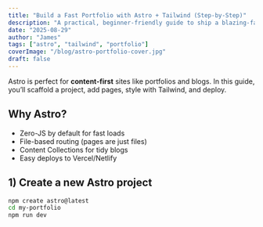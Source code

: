 ```yaml
---
title: "Build a Fast Portfolio with Astro + Tailwind (Step-by-Step)"
description: "A practical, beginner-friendly guide to ship a blazing-fast portfolio using Astro and TailwindCSS."
date: "2025-08-29"
author: "James"
tags: ["astro", "tailwind", "portfolio"]
coverImage: "/blog/astro-portfolio-cover.jpg"
draft: false
---
```


Astro is perfect for **content-first** sites like portfolios and blogs. In this guide, you’ll scaffold a project, add pages, style with Tailwind, and deploy.

## Why Astro?
- Zero-JS by default for fast loads
- File-based routing (pages are just files)
- Content Collections for tidy blogs
- Easy deploys to Vercel/Netlify

## 1) Create a new Astro project
```bash
npm create astro@latest
cd my-portfolio
npm run dev
